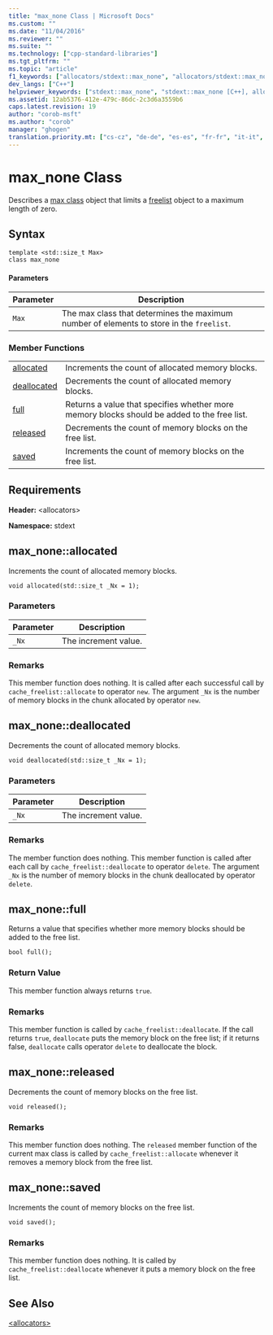 ```yaml
---
title: "max_none Class | Microsoft Docs"
ms.custom: ""
ms.date: "11/04/2016"
ms.reviewer: ""
ms.suite: ""
ms.technology: ["cpp-standard-libraries"]
ms.tgt_pltfrm: ""
ms.topic: "article"
f1_keywords: ["allocators/stdext::max_none", "allocators/stdext::max_none::allocated", "allocators/stdext::max_none::deallocated", "allocators/stdext::max_none::full", "allocators/stdext::max_none::released", "allocators/stdext::max_none::saved"]
dev_langs: ["C++"]
helpviewer_keywords: ["stdext::max_none", "stdext::max_none [C++], allocated", "stdext::max_none [C++], deallocated", "stdext::max_none [C++], full", "stdext::max_none [C++], released", "stdext::max_none [C++], saved"]
ms.assetid: 12ab5376-412e-479c-86dc-2c3d6a3559b6
caps.latest.revision: 19
author: "corob-msft"
ms.author: "corob"
manager: "ghogen"
translation.priority.mt: ["cs-cz", "de-de", "es-es", "fr-fr", "it-it", "ja-jp", "ko-kr", "pl-pl", "pt-br", "ru-ru", "tr-tr", "zh-cn", "zh-tw"]
---
```

# max_none Class
Describes a [max class](../standard-library/allocators-header.md) object that limits a [freelist](../standard-library/freelist-class.md) object to a maximum length of zero.  
  
## Syntax  
  
```
template <std::size_t Max>  
class max_none
```  
  
#### Parameters  
  
|Parameter|Description|  
|---------------|-----------------|  
|`Max`|The max class that determines the maximum number of elements to store in the `freelist`.|  
  
### Member Functions  
  
|||  
|-|-|  
|[allocated](#allocated)|Increments the count of allocated memory blocks.|  
|[deallocated](#deallocated)|Decrements the count of allocated memory blocks.|  
|[full](#full)|Returns a value that specifies whether more memory blocks should be added to the free list.|  
|[released](#released)|Decrements the count of memory blocks on the free list.|  
|[saved](#saved)|Increments the count of memory blocks on the free list.|  
  
## Requirements  
 **Header:** \<allocators>  
  
 **Namespace:** stdext  
  
##  <a name="allocated"></a>  max_none::allocated  
 Increments the count of allocated memory blocks.  
  
```
void allocated(std::size_t _Nx = 1);
```  
  
### Parameters  
  
|Parameter|Description|  
|---------------|-----------------|  
|`_Nx`|The increment value.|  
  
### Remarks  
 This member function does nothing. It is called after each successful call by `cache_freelist::allocate` to operator `new`. The argument `_Nx` is the number of memory blocks in the chunk allocated by operator `new`.  
  
##  <a name="deallocated"></a>  max_none::deallocated  
 Decrements the count of allocated memory blocks.  
  
```
void deallocated(std::size_t _Nx = 1);
```  
  
### Parameters  
  
|Parameter|Description|  
|---------------|-----------------|  
|`_Nx`|The increment value.|  
  
### Remarks  
 The member function does nothing. This member function is called after each call by `cache_freelist::deallocate` to operator `delete`. The argument `_Nx` is the number of memory blocks in the chunk deallocated by operator `delete`.  
  
##  <a name="full"></a>  max_none::full  
 Returns a value that specifies whether more memory blocks should be added to the free list.  
  
```
bool full();
```  
  
### Return Value  
 This member function always returns `true`.  
  
### Remarks  
 This member function is called by `cache_freelist::deallocate`. If the call returns `true`, `deallocate` puts the memory block on the free list; if it returns false, `deallocate` calls operator `delete` to deallocate the block.  
  
##  <a name="released"></a>  max_none::released  
 Decrements the count of memory blocks on the free list.  
  
```
void released();
```  
  
### Remarks  
 This member function does nothing. The `released` member function of the current max class is called by `cache_freelist::allocate` whenever it removes a memory block from the free list.  
  
##  <a name="saved"></a>  max_none::saved  
 Increments the count of memory blocks on the free list.  
  
```
void saved();
```  
  
### Remarks  
 This member function does nothing. It is called by `cache_freelist::deallocate` whenever it puts a memory block on the free list.  
  
## See Also  
 [\<allocators>](../standard-library/allocators-header.md)




